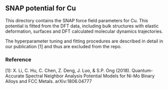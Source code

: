## SNAP potential for Cu

This directory contains the SNAP force field parameters for Cu. This potential is fitted from the DFT data, including bulk structures with elastic deformation, surfaces and DFT calculated molecular dynamics trajectories.

The hyperparameter tuning and fitting procedures are described in detail in our publication [1] and thus are excluded from the repo.


### Reference
[1]: X. Li, C. Hu, C. Chen, Z. Deng, J. Luo, & S.P. Ong (2018). Quantum-Accurate Spectral Neighbor Analysis Potential Models for Ni-Mo Binary Alloys and FCC Metals. arXiv:1806.04777

